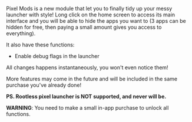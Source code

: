 Pixel Mods is a new module that let you to finally tidy up your messy launcher with style! Long click on the home screen to access its main interface and you will be able to hide the apps you want to (3 apps can be hidden for free, then paying a small amount gives you access to everything).


It also have these functions:
- Enable debug flags in the launcher


All changes happens instantaneously, you won't even notice them!

More features may come in the future and will be included in the same purchase you've already done!


**PS. Rootless pixel launcher is NOT supported, and never will be.**

**WARNING**: You need to make a small in-app purchase to unlock all functions.
